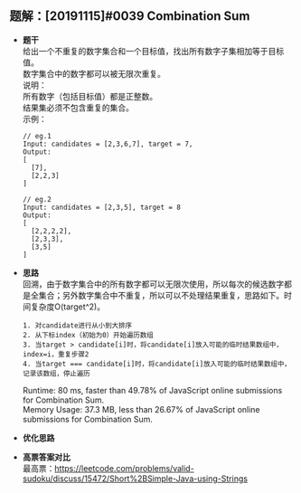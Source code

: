 ## 题解：[20191115]#0039 Combination Sum
- **题干**   
给出一个不重复的数字集合和一个目标值，找出所有数字子集相加等于目标值。   
数字集合中的数字都可以被无限次重复。   
说明：   
所有数字（包括目标值）都是正整数。    
结果集必须不包含重复的集合。   
  示例：   
  ```
  // eg.1
  Input: candidates = [2,3,6,7], target = 7,
  Output:
  [
    [7],
    [2,2,3]
  ]

  // eg.2
  Input: candidates = [2,3,5], target = 8
  Output:
  [
    [2,2,2,2],
    [2,3,3],
    [3,5]
  ]
  ```
- **思路**   
回溯，由于数字集合中的所有数字都可以无限次使用，所以每次的候选数字都是全集合；另外数字集合中不重复，所以可以不处理结果重复，思路如下。时间复杂度O(target^2)。    
  ```
  1. 对candidate进行从小到大排序
  2. 从下标index（初始为0）开始遍历数组
  3. 当target > candidate[i]时，将candidate[i]放入可能的临时结果数组中，index=i，重复步骤2
  4. 当target === candidate[i]时，将candidate[i]放入可能的临时结果数组中，记录该数组，停止遍历
  ```
  Runtime: 80 ms, faster than 49.78% of JavaScript online submissions for Combination Sum.   
  Memory Usage: 37.3 MB, less than 26.67% of JavaScript online submissions for Combination Sum.   

- **优化思路**   



- **高票答案对比**   
最高票：https://leetcode.com/problems/valid-sudoku/discuss/15472/Short%2BSimple-Java-using-Strings   
